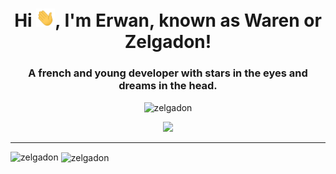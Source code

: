 <h1 align="center">Hi <img src="https://github.com/Zelgadon/Zelgadon/blob/main/assets/gifs/Hi.gif" width=30px>, I'm Erwan, known as Waren or Zelgadon!</h1>
<h3 align="center">A french and young developer with stars in the eyes and dreams in the head.</h3>

<p align="center"> <img src="https://komarev.com/ghpvc/?username=zelgadon&label=Profile%20views&color=0e75b6&style=flat" alt="zelgadon" /> </p>
<p align="center"><img src='https://user-images.githubusercontent.com/5713670/87202985-820dcb80-c2b6-11ea-9f56-7ec461c497c3.gif' width='200'></p>

---

<p><img align="left" src="https://github-readme-stats.vercel.app/api/top-langs?username=zelgadon&show_icons=true&locale=en&layout=compact" alt="zelgadon" /></p>

<p>&nbsp;<img align="center" src="https://github-readme-stats.vercel.app/api?username=zelgadon&show_icons=true&locale=en" alt="zelgadon" /></p
